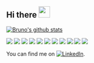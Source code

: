 ## Hi there <img src="https://raw.githubusercontent.com/MartinHeinz/MartinHeinz/master/wave.gif" width="30px">

[![Bruno's github stats]()]()

![](https://img.shields.io/badge/Code-Python-informational?style=flat&logo=python&logoColor=white&color=2bbc8a)
![](https://img.shields.io/badge/Code-C++/C-informational?style=flat&logo=c%2B%2B&logoColor=white&color=2bbc8a)
![](https://img.shields.io/badge/Code-Java-informational?style=flat&logo=java&logoColor=white&color=2bbc8a)
![](https://img.shields.io/badge/Code-JavaScript-informational?style=flat&logo=javascript&logoColor=white&color=2bbc8a)
![](https://img.shields.io/badge/Code-React-informational?style=flat&logo=react&logoColor=white&color=2bbc8a)
![](https://img.shields.io/badge/PyTorch-informational?style=flat&logo=pytorch&logoColor=white&color=2bbcee)
![](https://img.shields.io/badge/Tensorflow-informational?style=flat&logo=tensorflow&logoColor=white&color=2bbcee)
![](https://img.shields.io/badge/OS-Linux-informational?style=flat&logo=linux&logoColor=white&color=orange)
![](https://img.shields.io/badge/Tools-Docker-informational?style=flat&logo=docker&logoColor=white&color=blue)
![](https://img.shields.io/badge/Tools-mySQL-informational?style=flat&logo=mysql&logoColor=white&color=blue)
![](https://img.shields.io/badge/Tools-mongodb-informational?style=flat&logo=mongodb&logoColor=white&color=blue)

<!--
## Projects

### Tracking the state of covid-19 using Twitter
![](https://img.shields.io/badge/Humanity%20&%20Inclusion-informational?style=flat&logoColor=white&color=green)
![](https://img.shields.io/badge/Python-informational?style=flat&logo=python&logoColor=white&color=2bbc8a)
![](https://img.shields.io/badge/Vue-informational?style=flat&logo=vue.js&logoColor=white&color=2bbc8a)
![](https://img.shields.io/badge/-PyTorch-informational?style=flat&logo=pytorch&logoColor=white&color=2bbcee)
![](https://img.shields.io/badge/mongodb-informational?style=flat&logo=mongodb&logoColor=white&color=blue)

[![ReadMe Card](https://github-readme-stats.vercel.app/api/pin/?username=mbettinger&repo=covid19-nowcast)](https://github.com/mbettinger/covid19-nowcast)


### Bombsite detection in Yemen
![](https://img.shields.io/badge/Humanity%20&%20Inclusion-informational?style=flat&logoColor=white&color=green)
![](https://img.shields.io/badge/Python-informational?style=flat&logo=python&logoColor=white&color=2bbc8a)
![](https://img.shields.io/badge/PyTorch-informational?style=flat&logo=pytorch&logoColor=white&color=2bbcee)

<center><img src="yemen-bombsite/augmentation.png" width="500"></center> 
<center> <img src="yemen-bombsite/detection.gif" width="500"></center> 

[![ReadMe Card](https://github-readme-stats.vercel.app/api/pin/?username=mbettinger&repo=yemen-bombings-tracking)](https://github.com/mbettinger/yemen-bombings-tracking)

### Skipt - Cross platform application (iOS/Android)
![](https://img.shields.io/badge/React%20Native-informational?style=flat&logo=react&logoColor=white&color=2bbc8a)
| Splash | Welcome | Log in | Home | Map | Reservations |
| ------ | ------- | ------ | ------ | ------ | ------ |
| <center><img src="skipt/splash.png"></center> | <center><img src="skipt/welcome.png"></center> | <center><img src="skipt/login.png"></center> | <center><img src="skipt/home.png"></center> | <center><img src="skipt/map.png"></center> |<center><img src="skipt/reservations.png"></center> |

[![ReadMe Card](https://github-readme-stats.vercel.app/api/pin/?username=aymericcousaert&repo=file-attente)](https://github.com/aymericcousaert/file-attente)

-->

You can find me on [![LinkedIn][1.2]][1].

<!-- Icons -->
[1.2]: https://raw.githubusercontent.com/MartinHeinz/MartinHeinz/master/linkedin-3-16.png (LinkedIn icon without padding)

<!-- Links to your social media accounts -->

[1]: https://www.linkedin.com/in/bruno-sader/

<!-- 

**BrunoSader/BrunoSader** is a ✨ _special_ ✨ repository because its `README.md` (this file) appears on your GitHub profile.

Here are some ideas to get you started:

- 🔭 I’m currently working on ...
- 🌱 I’m currently learning ...
- 👯 I’m looking to collaborate on ...
- 🤔 I’m looking for help with ...
- 💬 Ask me about ...
- 📫 How to reach me: ...
- 😄 Pronouns: ...
- ⚡ Fun fact: ...
-->
